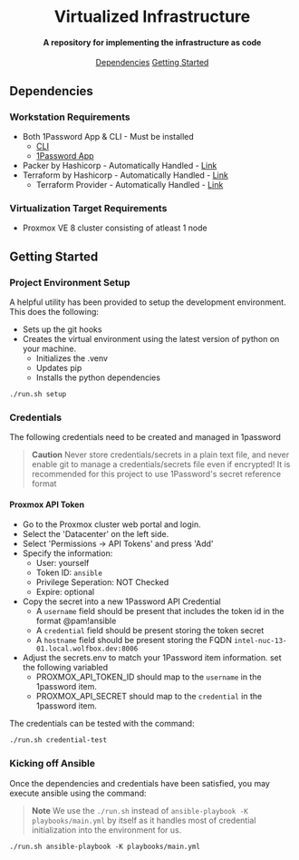 <h1 align="center">Virtualized Infrastructure</h1>

<h4 align="center">A repository for implementing the infrastructure as code</h4>
<p align="center">
  <a href="#dependencies">Dependencies</a>
  <a href="#getting-started">Getting Started</a>
</p>

## Dependencies
### Workstation Requirements

- Both 1Password App & CLI - Must be installed
  - [CLI](https://developer.1password.com/docs/cli/)
  - [1Password App](https://support.1password.com/install-linux/)
- Packer by Hashicorp - Automatically Handled - [Link](https://www.packer.io/)
- Terraform by Hashicorp - Automatically Handled - [Link](https://developer.hashicorp.com/terraform/install)
  - Terraform Provider - Automatically Handled - [Link](https://github.com/Telmate/terraform-provider-proxmox)

### Virtualization Target Requirements
 - Proxmox VE 8 cluster consisting of atleast 1 node

## Getting Started

### Project Environment Setup
A helpful utility has been provided to setup the development environment. This
does the following:

- Sets up the git hooks
- Creates the virtual environment using the latest version of python on your machine.
  - Initializes the .venv
  - Updates pip
  - Installs the python dependencies

```bash
./run.sh setup
```

### Credentials
The following credentials need to be created and managed in 1password

> **Caution**
> Never store credentials/secrets in a plain text file, and never enable git
> to manage a credentials/secrets file even if encrypted! It is recommended for
> this project to use 1Password's secret reference format

#### Proxmox API Token
- Go to the Proxmox cluster web portal and login.
- Select the 'Datacenter' on the left side.
- Select 'Permissions -> API Tokens' and press 'Add'
- Specify the information:
  - User: yourself
  - Token ID: `ansible`
  - Privilege Seperation: NOT Checked
  - Expire: optional
- Copy the secret into a new 1Password API Credential
  - A `username` field should be present that includes the token id in the format <user>@pam!ansible
  - A `credential` field should be present storing the token secret
  - A `hostname` field should be present storing the FQDN `intel-nuc-13-01.local.wolfbox.dev:8006`
- Adjust the secrets.env to match your 1Password item information. set the following variabled
  - PROXMOX_API_TOKEN_ID should map to the `username` in the 1password item.
  - PROXMOX_API_SECRET should map to the `credential` in the 1password item.

The credentials can be tested with the command:
```bash
./run.sh credential-test
```

### Kicking off Ansible
Once the dependencies and credentials have been satisfied, you may execute
ansible using the command:

> **Note**
> We use the `./run.sh` instead of `ansible-playbook -K playbooks/main.yml` by
> itself as it handles most of credential initialization into the environment
> for us.

```
./run.sh ansible-playbook -K playbooks/main.yml
```


